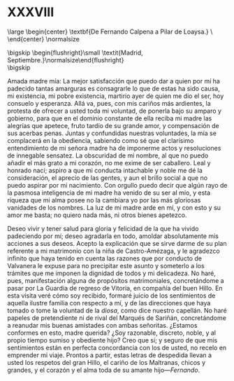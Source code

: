 # XXXVIII

<!--- 
<div> 
  <span style="margin:0 auto;text-indent:0;display:block;text-align:center;font-weight:bold;font-size:larger;">
                De Fernando Calpena a Pilar de Loaysa.     <br />
  </span>
</div> 
<p> </p>
-->

\large
\begin{center}
\textbf{De Fernando Calpena a Pilar de Loaysa.}            \\
\end{center}
\normalsize

<!--- 
<div>
  <span style="width:100%;display:block;text-align:right;"> 
                *Villarcayo, Octubre.*
  </span>
</div>
<p> </p>
-->

\bigskip
\begin{flushright}\small \textit{Madrid, Septiembre.}\normalsize\end{flushright}   
\bigskip

Amada madre mía: La mejor satisfacción que puedo dar a quien por mí ha padecido
tantas amarguras es consagrarle lo que de estas ha sido causa, mi existencia,
mi pobre existencia, martirio ayer de quien me dio el ser, hoy consuelo
y esperanza. Allá va, pues, con mis cariños más ardientes, la protesta de
ofrecer a usted toda mi voluntad, de ponerla bajo su amparo y gobierno, para
que en el dominio constante de ella reciba mi madre las alegrías que apetece,
fruto tardío de su grande amor, y compensación de sus acerbas penas. Juntas
y confundidas nuestras voluntades, la mía se complacerá en la obediencia,
sabiendo como sé que el clarísimo entendimiento de mi señora madre ha de
imponerme actos y resoluciones de innegable sensatez. La obscuridad de mi
nombre, al que no puedo añadir el más grato a mi corazón, no me exime de ser
caballero. Leal y honrado nací; aspiro a que mi conducta intachable y noble me
dé la consideración, el aprecio de las gentes, y aun el brillo social a que no
puedo aspirar por mi nacimiento. Con orgullo puedo decir que algún rayo de la
pasmosa inteligencia de mi madre ha venido de su ser al mío, y esta riqueza que
mi alma posee no la cambiara yo por las más gloriosas vanidades de los nombres.
La luz de mi madre arde en mí, y con esto y su amor me basta; no quiero nada
más, ni otros bienes apetezco.

Deseo vivir y tener salud para gloria y felicidad de la que ha vivido
padeciendo por mí; deseo agradarla en todo, amoldar absolutamente mis acciones
a sus deseos. Acepto la explicación que se sirve darme de su plan referente
a mi matrimonio con la niña de Castro-Amézaga, y le agradezco infinito que haya
tenido en cuenta las razones que por conducto de Valvanera le expuse para no
precipitar este asunto y someterlo a los trámites que me imponen la dignidad de
todos y mi delicadeza. No haré, pues, manifestación alguna de propósitos
matrimoniales, concretándome a pasar por La Guardia de regreso de Vitoria, en
compañía del buen Hillo. En esta visita veré cómo soy recibido, formaré juicio
de los sentimientos de aquella ilustre familia con respecto a mí, y de las
direcciones que haya tomado o tome la voluntad de la *diosa*, como dice nuestro
capellán. No haré papeles de pretendiente ni de rival del Marqués de Sariñán,
concretándome a reanudar mis buenas amistades con ambas señoritas. ¿Estamos
conformes en esto, madre querida? ¿Soy razonable, discreto, noble, y al propio
tiempo sumiso y obediente hijo? Creo que sí; y seguro de que mis sentimientos
están en perfecta concordancia con los de usted, no recelo en emprender mi
viaje. Prontos a partir, estas letras de despedida llevan a usted los respetos
del gran Hillo, el cariño de los Maltranas, chicos y grandes, y el corazón y el
alma toda de su amante hijo—*Fernando*.
